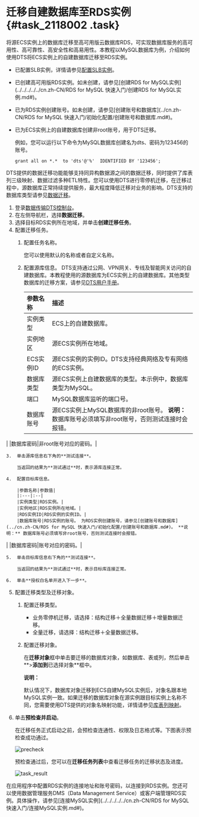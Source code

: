 # 迁移自建数据库至RDS实例 {#task_2118002 .task}

将源ECS实例上的数据库迁移至高可用版云数据库RDS，可实现数据库服务的高可用性、高可靠性、高安全性和高易用性。本教程以MySQL数据库为例，介绍如何使用DTS将ECS实例上的自建数据库迁移至RDS实例。

-   已配置SLB实例，详情请参见[配置SLB实例](cn.zh-CN/最佳实践/部署高可用架构/配置SLB实例.md#)。
-   已创建高可用版RDS实例。如未创建，请参见[创建RDS for MySQL实例](../../../../../cn.zh-CN/RDS for MySQL 快速入门/创建RDS for MySQL实例.md#)。
-   已为RDS实例创建账号。如未创建，请参见[创建账号和数据库](../cn.zh-CN/RDS for MySQL 快速入门/初始化配置/创建账号和数据库.md#)。
-   已为ECS实例上的自建数据库创建非root账号，用于DTS迁移。

    例如，您可以运行以下命令为MySQL数据库创建名为dts、密码为123456的账号。

    ``` {#d7e45}
    grant all on *.*  to 'dts'@'%'  IDENTIFIED BY '123456';
    ```


DTS提供的数据迁移功能能够支持同异构数据源之间的数据迁移，同时提供了库表列三级映射、数据过滤多种ETL特性。您可以使用DTS进行零停机迁移，在迁移过程中，源数据库正常持续提供服务，最大程度降低迁移对业务的影响。DTS支持的数据库类型请参见[数据迁移](https://help.aliyun.com/document_detail/26594.html)。

1.  登录[数据传输DTS控制台](https://dts.console.aliyun.com/)。
2.  在左侧导航栏，选择**数据迁移**。
3.  选择目标RDS实例所在地域，并单击**创建迁移任务**。
4.  配置迁移任务。 
    1.  配置任务名称。 

        您可以使用默认的名称或者自定义名称。

    2.  配置源库信息。 DTS支持通过公网、VPN网关、专线及智能网关访问的自建数据库。本教程使用的源数据库为ECS实例上的自建数据库。其他类型数据库的迁移方案，请参见[DTS用户手册](../../../../../cn.zh-CN/产品简介/什么是数据传输服务DTS.md#)。

        |参数名称|描述|
        |:---|:-|
        |实例类型|ECS上的自建数据库。|
        |实例地区|源ECS实例所在地域。|
        |ECS实例ID|源ECS实例的实例ID。DTS支持经典网络及专有网络的ECS实例。|
        |数据库类型|源ECS实例上自建数据库的类型。本示例中，数据库类型为MySQL。|
        |端口|MySQL数据库监听的端口号。|
        |数据库账号|源ECS实例上MySQL数据库的非root账号。 **说明：** 数据库账号必须填写非root账号，否则测试连接时会报错。

 |
        |数据库密码|非root账号对应的密码。|

    3.  单击源库信息右下角的**测试连接**。 

        当返回的结果为**测试通过**时，表示源库连接正常。

    4.  配置目标库信息。 

        |参数名称|参数值|
        |:---|:--|
        |实例类型|RDS实例。|
        |实例地区|RDS实例所在地域。|
        |RDS实例ID|RDS实例的实例ID。|
        |数据库账号|RDS实例的账号。 为RDS实例创建账号，请参见[创建账号和数据库](../cn.zh-CN/RDS for MySQL 快速入门/初始化配置/创建账号和数据库.md#)。 **说明：** 数据库账号必须填写非root账号，否则测试连接时会报错。

 |
        |数据库密码|账号对应的密码。|

    5.  单击目标库信息右下角的**测试连接**。 

        当返回的结果为**测试通过**时，表示目标库连接正常。

    6.  单击**授权白名单并进入下一步**。
5.  配置迁移类型及迁移对象。 
    1.  配置迁移类型。 
        -   业务零停机迁移，请选择：结构迁移＋全量数据迁移＋增量数据迁移。
        -   全量迁移，请选择：结构迁移＋全量数据迁移。
    2.  配置迁移对象。 

        在**迁移对象**框中单击要迁移的数据库对象，如数据库、表或列，然后单击**\>**添加到**已选择对象**框中。

        **说明：** 

        默认情况下，数据库对象迁移到ECS自建MySQL实例后，对象名跟本地MySQL实例一致。如果迁移的数据库对象在源实例跟目标实例上名称不同，您需要使用DTS提供的对象名映射功能，详情请参见[库表列映射](https://help.aliyun.com/document_detail/26628.html)。

6.  单击**预检查并启动**。 

    在迁移任务正式启动之前，会预检查连通性、权限及日志格式等。下图表示预检查成功通过。

    ![precheck](http://static-aliyun-doc.oss-cn-hangzhou.aliyuncs.com/assets/img/128824/156888621439304_zh-CN.png)

    预检查通过后，您可以在**迁移任务列表**中查看迁移任务的迁移状态及进度。

    ![task_result](http://static-aliyun-doc.oss-cn-hangzhou.aliyuncs.com/assets/img/128824/156888621439321_zh-CN.png)


在应用程序中配置RDS实例的连接地址和账号密码，以连接到RDS实例。您还可以使用数据管理服务DMS（Data Management Service）或客户端管理RDS实例。具体操作，请参见[连接MySQL实例](../../../../../cn.zh-CN/RDS for MySQL 快速入门/连接MySQL实例.md#)。

